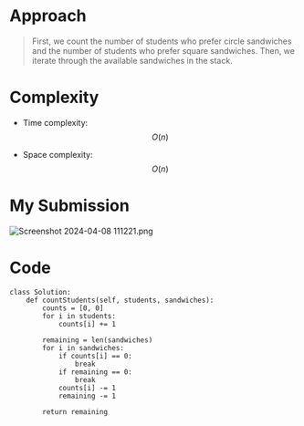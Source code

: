 # Approach
> First, we count the number of students who prefer circle sandwiches and the number of students who prefer square sandwiches.
Then, we iterate through the available sandwiches in the stack.
# Complexity
- Time complexity: $$O(n)$$
<!-- Add your time complexity here, e.g. $$O(n)$$ -->

- Space complexity: $$O(n)$$
<!-- Add your space complexity here, e.g. $$O(n)$$ -->
# My Submission
 
![Screenshot 2024-04-08 111221.png](https://assets.leetcode.com/users/images/578ec5de-bd83-46b0-a261-a591b362722f_1712555033.9783711.png)

# Code
```
class Solution:
    def countStudents(self, students, sandwiches):
        counts = [0, 0]
        for i in students:
            counts[i] += 1

        remaining = len(sandwiches)
        for i in sandwiches:
            if counts[i] == 0:
                break
            if remaining == 0:
                break
            counts[i] -= 1
            remaining -= 1
        
        return remaining
```
